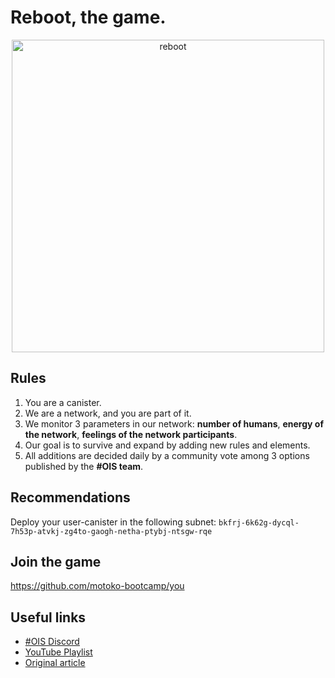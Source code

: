 # Reboot, the game.

<div align="center">
  <img src="img/ois_manifesto.png" alt="reboot" title="Start" width="500px" />
</div>

## Rules

1. You are a canister.
2. We are a network, and you are part of it.
3. We monitor 3 parameters in our network: **number of humans**, **energy of the network**, **feelings of the network participants**.
4. Our goal is to survive and expand by adding new rules and elements.
5. All additions are decided daily by a community vote among 3 options published by the **#OIS team**.

## Recommendations

Deploy your user-canister in the following subnet: `bkfrj-6k62g-dycql-7h53p-atvkj-zg4to-gaogh-netha-ptybj-ntsgw-rqe`

## Join the game

https://github.com/motoko-bootcamp/you

## Useful links

- [#OIS Discord](https://discord.gg/bBWsnvjaMx)
- [YouTube Playlist](https://www.youtube.com/playlist?list=PLl8VueN-2q19TgrPl0VeYWH3nkBxJ6Qol)
- [Original article](https://medium.com/@seb_icp/reboot-the-game-819bf77de8c4)
